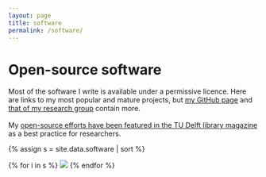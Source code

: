 ```yaml
---
layout: page
title: software
permalink: /software/
---
```


# Open-source software

<div class="message">
Most of the software I write is available under a permissive licence. Here are links to my most popular and mature projects, but <a href="https://github.com/hugoledoux">my GitHub page</a> and <a href="https://github.com/tudelft3d">that of my research group</a> contain more.
<br><br>
<i class="fa fa-exclamation-circle" aria-hidden="true"></i> My <a href="http://www.onlinemagazine.library.tudelft.nl/?p=2060">open-source efforts have been featured in the TU Delft library magazine</a> as a best practice for researchers.
</div>


{% assign s = site.data.software | sort %}

{% for i in s %}
  <a href="https://github.com/{{ i }}"><img src="https://gh-card.dev/repos/{{ i }}.svg"></a>
{% endfor %}


